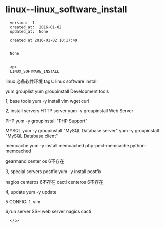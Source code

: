 
  # linux--linux_software_install

      version:  1
      created_at:  2016-01-02
      updated_at:  None

      created at 2016-01-02 10:17:49 


      None


      <p>
      LINUX_SOFTWARE_INSTALL
linux 必备软件环境
tags:  linux  software install

yum grouplist
yum groupinstall Development tools

1, base tools
yum -y install vim wget curl


2, install servers 
HTTP server
yum -y groupinstall Web Server


PHP 
yum -y groupinstall "PHP Support"

MYSQL
yum -y groupinstall "MySQL Database server"
yum -y groupinstall "MySQL Database client"



memcache
yum -y install memcached php-pecl-memcache python-memcached

gearmand
center os 6不存在

3, special  servers
postfix
yum -y install postfix

nagios 
centeros 6不存在
cacti
centeros 6不存在


4, update 
yum -y update


5 CONFIG:
 1, vim


6,run server
 SSH
 web server
 nagios
 cacti

      </p>

  
